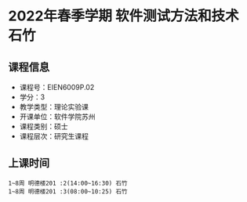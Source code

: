 # 2022年春季学期 软件测试方法和技术 石竹






## 课程信息

- 课程号：EIEN6009P.02
- 学分：3
- 教学类型：理论实验课
- 开课单位：软件学院苏州
- 课程类别：硕士
- 课程层次：研究生课程

## 上课时间

```
1~8周 明德楼201 :2(14:00~16:30) 石竹
1~8周 明德楼201 :3(08:00~10:25) 石竹
```

